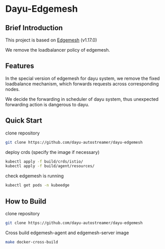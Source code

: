 # Dayu-Edgemesh

## Brief Introduction
This project is based on [Edgemesh](https://github.com/kubeedge/edgemesh/) (v1.17.0)

We remove the  loadbalancer policy of edgemesh.

## Features

In the special version of edgemesh for dayu system, we remove the fixed loadbalance mechanism, which forwards requests across corresponding nodes.

We decide the forwarding in scheduler of dayu system, thus unexpected forwarding action is dangerous to dayu.

## Quick Start

clone repository
```bash
git clone https://github.com/dayu-autostreamer/dayu-edgemesh
```

deploy crds
(specify the image if necessary)
```bash
kubectl apply -f build/crds/istio/
kubectl apply -f build/agent/resources/
```

check edgemesh is running
```bash
kubectl get pods -n kubeedge
```

## How to Build 

clone repository
```bash
git clone https://github.com/dayu-autostreamer/dayu-edgemesh
```

Cross build edgemesh-agent and edgemesh-server image
```bash
make docker-cross-build
```
